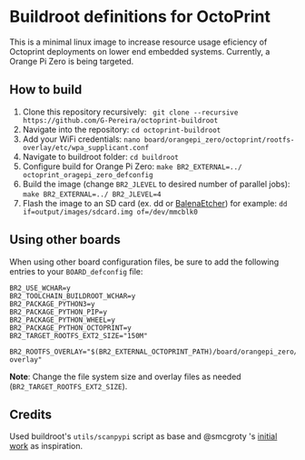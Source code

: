 # Buildroot definitions for OctoPrint

This is a minimal linux image to increase resource usage eficiency of Octoprint deployments on lower end embedded systems. Currently, a Orange Pi Zero is being targeted.

## How to build

1. Clone this repository recursively: ` git clone --recursive https://github.com/G-Pereira/octoprint-buildroot`
2. Navigate into the repository: ` cd octoprint-buildroot `
3. Add your WiFi credentials: ` nano board/orangepi_zero/octoprint/rootfs-overlay/etc/wpa_supplicant.conf `
4. Navigate to buildroot folder: ` cd buildroot `
5. Configure build for Orange Pi Zero: ` make BR2_EXTERNAL=../ octoprint_oragepi_zero_defconfig `
6. Build the image (change `BR2_JLEVEL` to desired number of parallel jobs): `make BR2_EXTERNAL=../ BR2_JLEVEL=4`
7. Flash the image to an SD card (ex. dd or [BalenaEtcher](https://www.balena.io/etcher/)) for example: `dd if=output/images/sdcard.img of=/dev/mmcblk0`

## Using other boards

When using other board configuration files, be sure to add the following entries to your `BOARD_defconfig` file:

```
BR2_USE_WCHAR=y
BR2_TOOLCHAIN_BUILDROOT_WCHAR=y
BR2_PACKAGE_PYTHON3=y
BR2_PACKAGE_PYTHON_PIP=y
BR2_PACKAGE_PYTHON_WHEEL=y
BR2_PACKAGE_PYTHON_OCTOPRINT=y
BR2_TARGET_ROOTFS_EXT2_SIZE="150M"

BR2_ROOTFS_OVERLAY="$(BR2_EXTERNAL_OCTOPRINT_PATH)/board/orangepi_zero/octoprint/rootfs-overlay"
```
**Note**: Change the file system size and overlay files as needed (`BR2_TARGET_ROOTFS_EXT2_SIZE`).

## Credits

Used buildroot's `utils/scanpypi` script as base and @smcgroty 's [initial work](https://github.com/smcgroty/octoprint-buildroot) as inspiration.